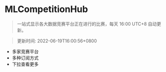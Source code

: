 # MLCompetitionHub

> 一站式显示各大数据竞赛平台正在进行的比赛，每天 16:00 UTC+8 自动更新。
  
> 更新时间: 2022-06-19T16:00:56+0800 

* 多家竞赛平台
* 多种订阅方式
* 下拉查看更多
